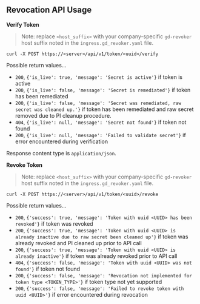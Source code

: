 ## Revocation API Usage

**Verify Token**

>Note: replace `<host_suffix>` with your company-specific `gd-revoker` host suffix noted in the `ingress.gd_revoker.yaml` file.

`curl -X POST https://<server>/api/v1/token/<uuid>/verify`

Possible return values...
- `200`, `{'is_live': true, 'message': 'Secret is active'}` if token is active
- `200`, `{'is_live': false, 'message': 'Secret is remediated'}` if token has been remediated
- `200`, `{'is_live': false, 'message': 'Secret was remediated, raw secret was cleaned up.'}` if token has been remediated and raw secret removed due to PI cleanup procedure.
- `404`, `{'is_live': null, 'message': 'Secret not found'}` if token not found
- `200`, `{'is_live': null, 'message': 'Failed to validate secret'}` if error encountered during verification

Response content type is `application/json`.

**Revoke Token**

>Note: replace `<host_suffix>` with your company-specific `gd-revoker` host suffix noted in the `ingress.gd_revoker.yaml` file.

`curl -X POST https://<server>/api/v1/token/<uuid>/revoke`

Possible return values...
- `200`, `{'success': true, 'message': 'Token with uuid <UUID> has been revoked'}` if token was revoked
- `200`, `{'success': true, 'message': 'Token with uuid <UUID> is already inactive due to raw secret been cleaned up'}` if token was already revoked and PI cleaned up prior to API call
- `200`, `{'success': true, 'message': 'Token with uuid <UUID> is already inactive'}` if token was already revoked prior to API call
- `404`, `{'success': false, 'message': 'Token with uuid <UUID> was not found'}` if token not found
- `200`, `{'success': false, 'message': 'Revocation not implemented for token type <TOKEN_TYPE>'}` if token type not yet supported
- `200`, `{'success': false, 'message': 'Failed to revoke token with uuid <UUID>'}` if error encountered during revocation
